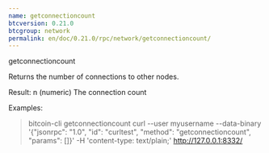 ```yaml
---
name: getconnectioncount
btcversion: 0.21.0
btcgroup: network
permalink: en/doc/0.21.0/rpc/network/getconnectioncount/
---
```


getconnectioncount

Returns the number of connections to other nodes.

Result:
n    (numeric) The connection count

Examples:
> bitcoin-cli getconnectioncount 
> curl --user myusername --data-binary '{"jsonrpc": "1.0", "id": "curltest", "method": "getconnectioncount", "params": []}' -H 'content-type: text/plain;' http://127.0.0.1:8332/



